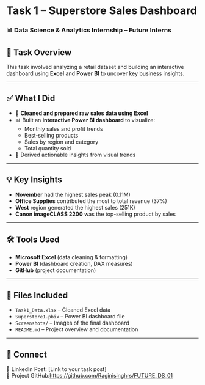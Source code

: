 # Task 1 – Superstore Sales Dashboard
### 📊 Data Science & Analytics Internship – Future Interns

## 📝 Task Overview
This task involved analyzing a retail dataset and building an interactive dashboard using **Excel** and **Power BI** to uncover key business insights.

---

## ✅ What I Did
- 🧹 **Cleaned and prepared raw sales data using Excel**
- 📊 Built an **interactive Power BI dashboard** to visualize:
  - Monthly sales and profit trends
  - Best-selling products
  - Sales by region and category
  - Total quantity sold
- 🧠 Derived actionable insights from visual trends

---

## 💡 Key Insights
- **November** had the highest sales peak (0.11M)
- **Office Supplies** contributed the most to total revenue (37%)
- **West** region generated the highest sales (251K)
- **Canon imageCLASS 2200** was the top-selling product by sales

---

## 🛠 Tools Used
- **Microsoft Excel** (data cleaning & formatting)
- **Power BI** (dashboard creation, DAX measures)
- **GitHub** (project documentation)

---

## 📁 Files Included
- `Task1_Data.xlsx` – Cleaned Excel data
- `Superstore1.pbix` – Power BI dashboard file
- `Screenshots/` – Images of the final dashboard
- `README.md` – Project overview and documentation

---

## 🔗 Connect
📌 LinkedIn Post: [Link to your task post]  
📌 Project GitHub:https://github.com/Raginisinghrs/FUTURE_DS_01
